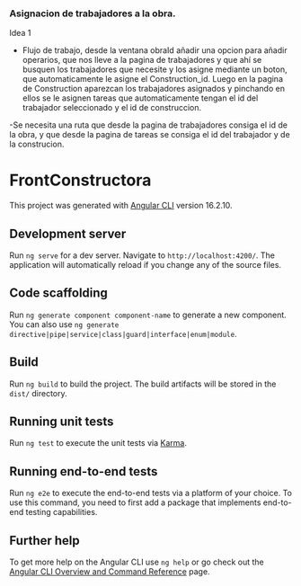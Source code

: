 

### Asignacion de trabajadores a la obra.
Idea 1
- Flujo de trabajo, desde la ventana obraId añadir una opcion para añadir operarios, que nos lleve a la pagina de trabajadores y que ahí se busquen los trabajadores que necesite y los asigne mediante un boton, que automaticamente le asigne el Construction_id. Luego en la pagina de Construction aparezcan los trabajadores asignados y pinchando en ellos se le asignen tareas que automaticamente tengan el id del trabajador seleccionado y el id de construccion.

-Se necesita una ruta que desde la pagina de trabajadores consiga el id de la obra, y que desde la pagina de tareas se consiga el id del trabajador y de la construcion.








# FrontConstructora

This project was generated with [Angular CLI](https://github.com/angular/angular-cli) version 16.2.10.

## Development server

Run `ng serve` for a dev server. Navigate to `http://localhost:4200/`. The application will automatically reload if you change any of the source files.

## Code scaffolding

Run `ng generate component component-name` to generate a new component. You can also use `ng generate directive|pipe|service|class|guard|interface|enum|module`.

## Build

Run `ng build` to build the project. The build artifacts will be stored in the `dist/` directory.

## Running unit tests

Run `ng test` to execute the unit tests via [Karma](https://karma-runner.github.io).

## Running end-to-end tests

Run `ng e2e` to execute the end-to-end tests via a platform of your choice. To use this command, you need to first add a package that implements end-to-end testing capabilities.

## Further help

To get more help on the Angular CLI use `ng help` or go check out the [Angular CLI Overview and Command Reference](https://angular.io/cli) page.
